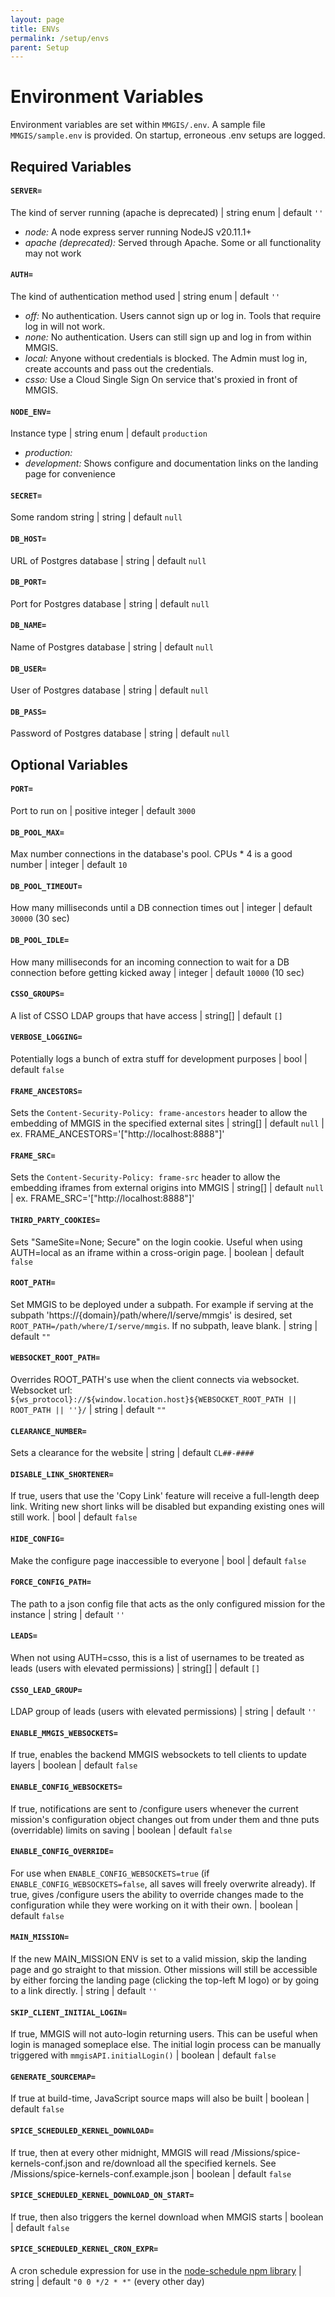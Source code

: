 ```yaml
---
layout: page
title: ENVs
permalink: /setup/envs
parent: Setup
---
```


# Environment Variables

Environment variables are set within `MMGIS/.env`. A sample file `MMGIS/sample.env` is provided. On startup, erroneous .env setups are logged.

## Required Variables

#### `SERVER=`

The kind of server running (apache is deprecated) | string enum | default `''`

- _node:_ A node express server running NodeJS v20.11.1+
- _apache (deprecated):_ Served through Apache. Some or all functionality may not work

#### `AUTH=`

The kind of authentication method used | string enum | default `''`

- _off:_ No authentication. Users cannot sign up or log in. Tools that require log in will not work.
- _none:_ No authentication. Users can still sign up and log in from within MMGIS.
- _local:_ Anyone without credentials is blocked. The Admin must log in, create accounts and pass out the credentials.
- _csso:_ Use a Cloud Single Sign On service that's proxied in front of MMGIS.

#### `NODE_ENV=`

Instance type | string enum | default `production`

- _production:_
- _development:_ Shows configure and documentation links on the landing page for convenience

#### `SECRET=`

Some random string | string | default `null`

#### `DB_HOST=`

URL of Postgres database | string | default `null`

#### `DB_PORT=`

Port for Postgres database | string | default `null`

#### `DB_NAME=`

Name of Postgres database | string | default `null`

#### `DB_USER=`

User of Postgres database | string | default `null`

#### `DB_PASS=`

Password of Postgres database | string | default `null`

## Optional Variables

#### `PORT=`

Port to run on | positive integer | default `3000`

#### `DB_POOL_MAX=`

Max number connections in the database's pool. CPUs \* 4 is a good number | integer | default `10`

#### `DB_POOL_TIMEOUT=`

How many milliseconds until a DB connection times out | integer | default `30000` (30 sec)

#### `DB_POOL_IDLE=`

How many milliseconds for an incoming connection to wait for a DB connection before getting kicked away | integer | default `10000` (10 sec)

#### `CSSO_GROUPS=`

A list of CSSO LDAP groups that have access | string[] | default `[]`

#### `VERBOSE_LOGGING=`

Potentially logs a bunch of extra stuff for development purposes | bool | default `false`

#### `FRAME_ANCESTORS=`

Sets the `Content-Security-Policy: frame-ancestors` header to allow the embedding of MMGIS in the specified external sites | string[] | default `null` | ex. FRAME_ANCESTORS='["http://localhost:8888"]'

#### `FRAME_SRC=`

Sets the `Content-Security-Policy: frame-src` header to allow the embedding iframes from external origins into MMGIS | string[] | default `null` | ex. FRAME_SRC='["http://localhost:8888"]'

#### `THIRD_PARTY_COOKIES=`

Sets "SameSite=None; Secure" on the login cookie. Useful when using AUTH=local as an iframe within a cross-origin page. | boolean | default `false`

#### `ROOT_PATH=`

Set MMGIS to be deployed under a subpath. For example if serving at the subpath 'https://{domain}/path/where/I/serve/mmgis' is desired, set `ROOT_PATH=/path/where/I/serve/mmgis`. If no subpath, leave blank. | string | default `""`

#### `WEBSOCKET_ROOT_PATH=`

Overrides ROOT_PATH's use when the client connects via websocket. Websocket url: `${ws_protocol}://${window.location.host}${WEBSOCKET_ROOT_PATH || ROOT_PATH || ''}/` | string | default `""`

#### `CLEARANCE_NUMBER=`

Sets a clearance for the website | string | default `CL##-####`

#### `DISABLE_LINK_SHORTENER=`

If true, users that use the 'Copy Link' feature will receive a full-length deep link. Writing new short links will be disabled but expanding existing ones will still work. | bool | default `false`

#### `HIDE_CONFIG=`

Make the configure page inaccessible to everyone | bool | default `false`

#### `FORCE_CONFIG_PATH=`

The path to a json config file that acts as the only configured mission for the instance | string | default `''`

#### `LEADS=`

When not using AUTH=csso, this is a list of usernames to be treated as leads (users with elevated permissions) | string[] | default `[]`

#### `CSSO_LEAD_GROUP=`

LDAP group of leads (users with elevated permissions) | string | default `''`

#### `ENABLE_MMGIS_WEBSOCKETS=`

If true, enables the backend MMGIS websockets to tell clients to update layers | boolean | default `false`

#### `ENABLE_CONFIG_WEBSOCKETS=`

If true, notifications are sent to /configure users whenever the current mission's configuration object changes out from under them and thne puts (overridable) limits on saving | boolean | default `false`

#### `ENABLE_CONFIG_OVERRIDE=`

For use when `ENABLE_CONFIG_WEBSOCKETS=true` (if `ENABLE_CONFIG_WEBSOCKETS=false`, all saves will freely overwrite already). If true, gives /configure users the ability to override changes made to the configuration while they were working on it with their own. | boolean | default `false`

#### `MAIN_MISSION=`

If the new MAIN_MISSION ENV is set to a valid mission, skip the landing page and go straight to that mission. Other missions will still be accessible by either forcing the landing page (clicking the top-left M logo) or by going to a link directly. | string | default `''`

#### `SKIP_CLIENT_INITIAL_LOGIN=`

If true, MMGIS will not auto-login returning users. This can be useful when login is managed someplace else. The initial login process can be manually triggered with `mmgisAPI.initialLogin()` | boolean | default `false`

#### `GENERATE_SOURCEMAP=`

If true at build-time, JavaScript source maps will also be built | boolean | default `false`

#### `SPICE_SCHEDULED_KERNEL_DOWNLOAD=`

If true, then at every other midnight, MMGIS will read /Missions/spice-kernels-conf.json and re/download all the specified kernels. See /Missions/spice-kernels-conf.example.json | boolean | default `false`

#### `SPICE_SCHEDULED_KERNEL_DOWNLOAD_ON_START=`

If true, then also triggers the kernel download when MMGIS starts | boolean | default `false`

#### `SPICE_SCHEDULED_KERNEL_CRON_EXPR=`

A cron schedule expression for use in the [node-schedule npm library](https://www.npmjs.com/package/node-schedule) | string | default `"0 0 */2 * *"` (every other day)
